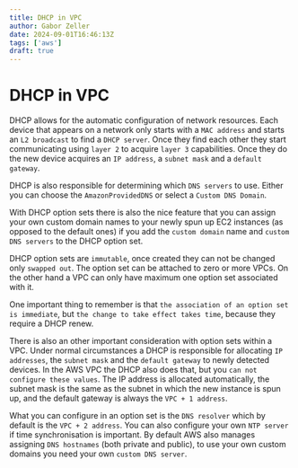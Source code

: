 ```yaml
---
title: DHCP in VPC
author: Gabor Zeller
date: 2024-09-01T16:46:13Z
tags: ['aws']
draft: true
---
```


# DHCP in VPC

DHCP allows for the automatic configuration of network resources. Each device that appears on a network only starts with a `MAC address` and starts an `L2 broadcast` to find a `DHCP server`. Once they find each other they start communicating using `layer 2` to acquire `layer 3` capabilities. Once they do the new device acquires an `IP address`, a `subnet mask` and a `default gateway`.

DHCP is also responsible for determining which `DNS servers` to use. Either you can choose the `AmazonProvidedDNS` or select a `Custom DNS Domain`.

With DHCP option sets there is also the nice feature that you can assign your own custom domain names to your newly spun up EC2 instances (as opposed to the default ones) if you add the `custom domain` name and `custom DNS servers` to the DHCP option set.

DHCP option sets are `immutable`, once created they can not be changed only `swapped out`. The option set can be attached to zero or more VPCs. On the other hand a VPC can only have maximum one option set associated with it.

One important thing to remember is that `the association of an option set is immediate`, but `the change to take effect takes time`, because they require a DHCP renew.

There is also an other important consideration with option sets within a VPC. Under normal circumstances a DHCP is responsible for allocating `IP addresses`, the `subnet mask` and the `default gateway` to newly detected devices. In the AWS VPC the DHCP also does that, but you `can not configure these values`. The IP address is allocated automatically, the subnet mask is the same as the subnet in which the new instance is spun up, and the default gateway is always the `VPC + 1 address`.

What you can configure in an option set is the `DNS resolver` which by default is the `VPC + 2 address`. You can also configure your own `NTP server` if time synchronisation is important. By default AWS also manages assigning `DNS hostnames` (both private and public), to use your own custom domains you need your own `custom DNS server`.



